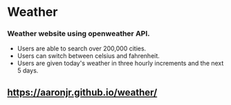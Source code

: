 # Weather

### Weather website using openweather API.
- Users are able to search over 200,000 cities.
- Users can switch between celsius and fahrenheit.
- Users are given today's weather in three hourly increments and the next 5 days.

## https://aaronjr.github.io/weather/